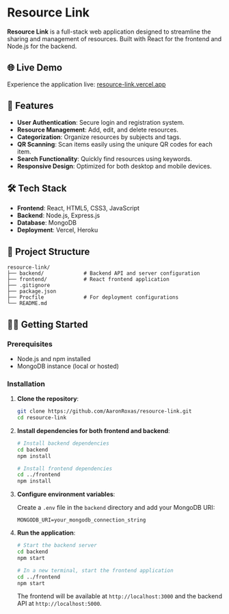 # Resource Link

**Resource Link** is a full-stack web application designed to streamline the sharing and management of resources. Built with React for the frontend and Node.js for the backend.

## 🌐 Live Demo

Experience the application live: [resource-link.vercel.app](https://resource-link.vercel.app)

## 🚀 Features

- **User Authentication**: Secure login and registration system.
- **Resource Management**: Add, edit, and delete resources.
- **Categorization**: Organize resources by subjects and tags.
- **QR Scanning**: Scan items easily using the uniqure QR codes for each item.
- **Search Functionality**: Quickly find resources using keywords.
- **Responsive Design**: Optimized for both desktop and mobile devices.

## 🛠️ Tech Stack

- **Frontend**: React, HTML5, CSS3, JavaScript
- **Backend**: Node.js, Express.js
- **Database**: MongoDB
- **Deployment**: Vercel, Heroku

## 📁 Project Structure

```
resource-link/
├── backend/             # Backend API and server configuration
├── frontend/            # React frontend application
├── .gitignore
├── package.json
├── Procfile             # For deployment configurations
└── README.md
```

## 🧑‍💻 Getting Started

### Prerequisites

- Node.js and npm installed
- MongoDB instance (local or hosted)

### Installation

1. **Clone the repository**:

   ```bash
   git clone https://github.com/AaronRoxas/resource-link.git
   cd resource-link
   ```

2. **Install dependencies for both frontend and backend**:

   ```bash
   # Install backend dependencies
   cd backend
   npm install

   # Install frontend dependencies
   cd ../frontend
   npm install
   ```

3. **Configure environment variables**:

   Create a `.env` file in the `backend` directory and add your MongoDB URI:

   ```env
   MONGODB_URI=your_mongodb_connection_string
   ```

4. **Run the application**:

   ```bash
   # Start the backend server
   cd backend
   npm start

   # In a new terminal, start the frontend application
   cd ../frontend
   npm start
   ```

   The frontend will be available at `http://localhost:3000` and the backend API at `http://localhost:5000`.
